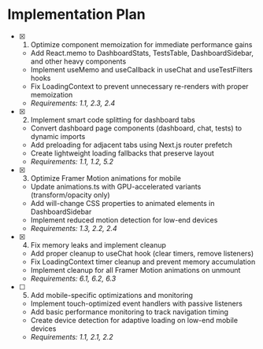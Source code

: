 # Implementation Plan

- [x] 1. Optimize component memoization for immediate performance gains

  - Add React.memo to DashboardStats, TestsTable, DashboardSidebar, and other heavy components
  - Implement useMemo and useCallback in useChat and useTestFilters hooks
  - Fix LoadingContext to prevent unnecessary re-renders with proper memoization
  - _Requirements: 1.1, 2.3, 2.4_

- [x] 2. Implement smart code splitting for dashboard tabs

  - Convert dashboard page components (dashboard, chat, tests) to dynamic imports
  - Add preloading for adjacent tabs using Next.js router prefetch
  - Create lightweight loading fallbacks that preserve layout
  - _Requirements: 1.1, 1.2, 5.2_

- [x] 3. Optimize Framer Motion animations for mobile


  - Update animations.ts with GPU-accelerated variants (transform/opacity only)
  - Add will-change CSS properties to animated elements in DashboardSidebar
  - Implement reduced motion detection for low-end devices
  - _Requirements: 1.3, 2.2, 2.4_

- [x] 4. Fix memory leaks and implement cleanup




  - Add proper cleanup to useChat hook (clear timers, remove listeners)
  - Fix LoadingContext timer cleanup and prevent memory accumulation
  - Implement cleanup for all Framer Motion animations on unmount
  - _Requirements: 6.1, 6.2, 6.3_




- [ ] 5. Add mobile-specific optimizations and monitoring
  - Implement touch-optimized event handlers with passive listeners
  - Add basic performance monitoring to track navigation timing
  - Create device detection for adaptive loading on low-end mobile devices
  - _Requirements: 1.1, 2.1, 2.2_
